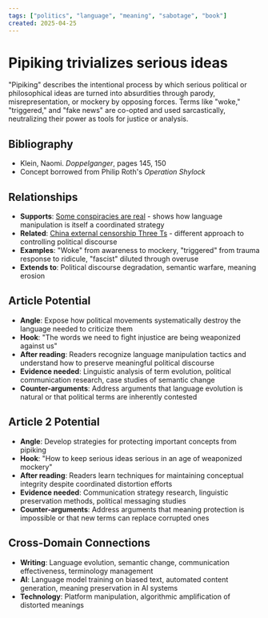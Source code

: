 ```yaml
---
tags: ["politics", "language", "meaning", "sabotage", "book"]
created: 2025-04-25
---
```


# Pipiking trivializes serious ideas

"Pipiking" describes the intentional process by which serious political or philosophical ideas are turned into absurdities through parody, misrepresentation, or mockery by opposing forces. Terms like "woke," "triggered," and "fake news" are co-opted and used sarcastically, neutralizing their power as tools for justice or analysis.

## Bibliography

- Klein, Naomi. *Doppelganger*, pages 145, 150
- Concept borrowed from Philip Roth's *Operation Shylock*

## Relationships
- **Supports**: [Some conspiracies are real](politics-conspiracy-real.md) - shows how language manipulation is itself a coordinated strategy
- **Related**: [China external censorship Three Ts](politics-china-three-ts.md) - different approach to controlling political discourse
- **Examples**: "Woke" from awareness to mockery, "triggered" from trauma response to ridicule, "fascist" diluted through overuse
- **Extends to**: Political discourse degradation, semantic warfare, meaning erosion

## Article Potential
- **Angle**: Expose how political movements systematically destroy the language needed to criticize them
- **Hook**: "The words we need to fight injustice are being weaponized against us"
- **After reading**: Readers recognize language manipulation tactics and understand how to preserve meaningful political discourse
- **Evidence needed**: Linguistic analysis of term evolution, political communication research, case studies of semantic change
- **Counter-arguments**: Address arguments that language evolution is natural or that political terms are inherently contested

## Article 2 Potential
- **Angle**: Develop strategies for protecting important concepts from pipiking
- **Hook**: "How to keep serious ideas serious in an age of weaponized mockery"
- **After reading**: Readers learn techniques for maintaining conceptual integrity despite coordinated distortion efforts
- **Evidence needed**: Communication strategy research, linguistic preservation methods, political messaging studies
- **Counter-arguments**: Address arguments that meaning protection is impossible or that new terms can replace corrupted ones

## Cross-Domain Connections
- **Writing**: Language evolution, semantic change, communication effectiveness, terminology management
- **AI**: Language model training on biased text, automated content generation, meaning preservation in AI systems
- **Technology**: Platform manipulation, algorithmic amplification of distorted meanings